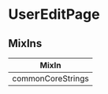 # UserEditPage

## MixIns

<!-- @vuese:UserEditPage:mixIns:start -->
|MixIn|
|---|
|commonCoreStrings|

<!-- @vuese:UserEditPage:mixIns:end -->
